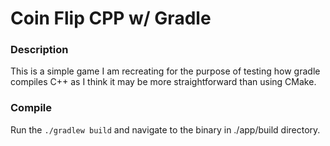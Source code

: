 # Coin Flip CPP w/ Gradle

### Description

This is a simple game I am recreating for the purpose of testing how gradle compiles C++ as I think it may be more straightforward than using CMake. 

### Compile

Run the ``` ./gradlew build ``` and navigate to the binary in ./app/build directory.


